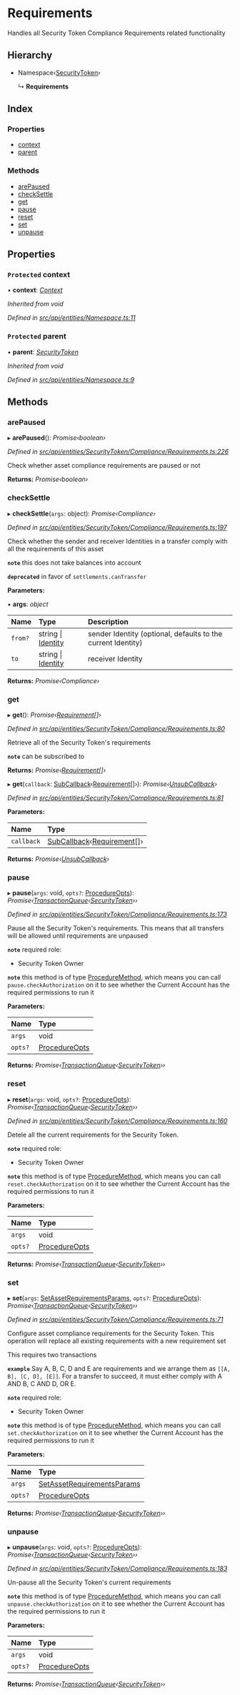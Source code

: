 # Requirements

Handles all Security Token Compliance Requirements related functionality

## Hierarchy

* Namespace‹[SecurityToken](securitytoken.md)›

  ↳ **Requirements**

## Index

### Properties

* [context](requirements.md#protected-context)
* [parent](requirements.md#protected-parent)

### Methods

* [arePaused](requirements.md#arepaused)
* [checkSettle](requirements.md#checksettle)
* [get](requirements.md#get)
* [pause](requirements.md#pause)
* [reset](requirements.md#reset)
* [set](requirements.md#set)
* [unpause](requirements.md#unpause)

## Properties

### `Protected` context

• **context**: [_Context_](context.md)

_Inherited from void_

_Defined in_ [_src/api/entities/Namespace.ts:11_](https://github.com/PolymathNetwork/polymesh-sdk/blob/bf2b7a12/src/api/entities/Namespace.ts#L11)

### `Protected` parent

• **parent**: [_SecurityToken_](securitytoken.md)

_Inherited from void_

_Defined in_ [_src/api/entities/Namespace.ts:9_](https://github.com/PolymathNetwork/polymesh-sdk/blob/bf2b7a12/src/api/entities/Namespace.ts#L9)

## Methods

### arePaused

▸ **arePaused**\(\): _Promise‹boolean›_

_Defined in_ [_src/api/entities/SecurityToken/Compliance/Requirements.ts:226_](https://github.com/PolymathNetwork/polymesh-sdk/blob/bf2b7a12/src/api/entities/SecurityToken/Compliance/Requirements.ts#L226)

Check whether asset compliance requirements are paused or not

**Returns:** _Promise‹boolean›_

### checkSettle

▸ **checkSettle**\(`args`: object\): _Promise‹Compliance›_

_Defined in_ [_src/api/entities/SecurityToken/Compliance/Requirements.ts:197_](https://github.com/PolymathNetwork/polymesh-sdk/blob/bf2b7a12/src/api/entities/SecurityToken/Compliance/Requirements.ts#L197)

Check whether the sender and receiver Identities in a transfer comply with all the requirements of this asset

**`note`** this does not take balances into account

**`deprecated`** in favor of `settlements.canTransfer`

**Parameters:**

▪ **args**: _object_

| Name | Type | Description |
| :--- | :--- | :--- |
| `from?` | string \| [Identity](identity.md) | sender Identity \(optional, defaults to the current Identity\) |
| `to` | string \| [Identity](identity.md) | receiver Identity |

**Returns:** _Promise‹Compliance›_

### get

▸ **get**\(\): _Promise‹_[_Requirement_](../interfaces/requirement.md)_\[\]›_

_Defined in_ [_src/api/entities/SecurityToken/Compliance/Requirements.ts:80_](https://github.com/PolymathNetwork/polymesh-sdk/blob/bf2b7a12/src/api/entities/SecurityToken/Compliance/Requirements.ts#L80)

Retrieve all of the Security Token's requirements

**`note`** can be subscribed to

**Returns:** _Promise‹_[_Requirement_](../interfaces/requirement.md)_\[\]›_

▸ **get**\(`callback`: [SubCallback](../globals.md#subcallback)‹[Requirement](../interfaces/requirement.md)\[\]›\): _Promise‹_[_UnsubCallback_](../globals.md#unsubcallback)_›_

_Defined in_ [_src/api/entities/SecurityToken/Compliance/Requirements.ts:81_](https://github.com/PolymathNetwork/polymesh-sdk/blob/bf2b7a12/src/api/entities/SecurityToken/Compliance/Requirements.ts#L81)

**Parameters:**

| Name | Type |
| :--- | :--- |
| `callback` | [SubCallback](../globals.md#subcallback)‹[Requirement](../interfaces/requirement.md)\[\]› |

**Returns:** _Promise‹_[_UnsubCallback_](../globals.md#unsubcallback)_›_

### pause

▸ **pause**\(`args`: void, `opts?`: [ProcedureOpts](../interfaces/procedureopts.md)\): _Promise‹_[_TransactionQueue_](transactionqueue.md)_‹_[_SecurityToken_](securitytoken.md)_››_

_Defined in_ [_src/api/entities/SecurityToken/Compliance/Requirements.ts:173_](https://github.com/PolymathNetwork/polymesh-sdk/blob/bf2b7a12/src/api/entities/SecurityToken/Compliance/Requirements.ts#L173)

Pause all the Security Token's requirements. This means that all transfers will be allowed until requirements are unpaused

**`note`** required role:

* Security Token Owner

**`note`** this method is of type [ProcedureMethod](../interfaces/proceduremethod.md), which means you can call `pause.checkAuthorization` on it to see whether the Current Account has the required permissions to run it

**Parameters:**

| Name | Type |
| :--- | :--- |
| `args` | void |
| `opts?` | [ProcedureOpts](../interfaces/procedureopts.md) |

**Returns:** _Promise‹_[_TransactionQueue_](transactionqueue.md)_‹_[_SecurityToken_](securitytoken.md)_››_

### reset

▸ **reset**\(`args`: void, `opts?`: [ProcedureOpts](../interfaces/procedureopts.md)\): _Promise‹_[_TransactionQueue_](transactionqueue.md)_‹_[_SecurityToken_](securitytoken.md)_››_

_Defined in_ [_src/api/entities/SecurityToken/Compliance/Requirements.ts:160_](https://github.com/PolymathNetwork/polymesh-sdk/blob/bf2b7a12/src/api/entities/SecurityToken/Compliance/Requirements.ts#L160)

Detele all the current requirements for the Security Token.

**`note`** required role:

* Security Token Owner

**`note`** this method is of type [ProcedureMethod](../interfaces/proceduremethod.md), which means you can call `reset.checkAuthorization` on it to see whether the Current Account has the required permissions to run it

**Parameters:**

| Name | Type |
| :--- | :--- |
| `args` | void |
| `opts?` | [ProcedureOpts](../interfaces/procedureopts.md) |

**Returns:** _Promise‹_[_TransactionQueue_](transactionqueue.md)_‹_[_SecurityToken_](securitytoken.md)_››_

### set

▸ **set**\(`args`: [SetAssetRequirementsParams](../interfaces/setassetrequirementsparams.md), `opts?`: [ProcedureOpts](../interfaces/procedureopts.md)\): _Promise‹_[_TransactionQueue_](transactionqueue.md)_‹_[_SecurityToken_](securitytoken.md)_››_

_Defined in_ [_src/api/entities/SecurityToken/Compliance/Requirements.ts:71_](https://github.com/PolymathNetwork/polymesh-sdk/blob/bf2b7a12/src/api/entities/SecurityToken/Compliance/Requirements.ts#L71)

Configure asset compliance requirements for the Security Token. This operation will replace all existing requirements with a new requirement set

This requires two transactions

**`example`** Say A, B, C, D and E are requirements and we arrange them as `[[A, B], [C, D], [E]]`. For a transfer to succeed, it must either comply with A AND B, C AND D, OR E.

**`note`** required role:

* Security Token Owner

**`note`** this method is of type [ProcedureMethod](../interfaces/proceduremethod.md), which means you can call `set.checkAuthorization` on it to see whether the Current Account has the required permissions to run it

**Parameters:**

| Name | Type |
| :--- | :--- |
| `args` | [SetAssetRequirementsParams](../interfaces/setassetrequirementsparams.md) |
| `opts?` | [ProcedureOpts](../interfaces/procedureopts.md) |

**Returns:** _Promise‹_[_TransactionQueue_](transactionqueue.md)_‹_[_SecurityToken_](securitytoken.md)_››_

### unpause

▸ **unpause**\(`args`: void, `opts?`: [ProcedureOpts](../interfaces/procedureopts.md)\): _Promise‹_[_TransactionQueue_](transactionqueue.md)_‹_[_SecurityToken_](securitytoken.md)_››_

_Defined in_ [_src/api/entities/SecurityToken/Compliance/Requirements.ts:183_](https://github.com/PolymathNetwork/polymesh-sdk/blob/bf2b7a12/src/api/entities/SecurityToken/Compliance/Requirements.ts#L183)

Un-pause all the Security Token's current requirements

**`note`** this method is of type [ProcedureMethod](../interfaces/proceduremethod.md), which means you can call `unpause.checkAuthorization` on it to see whether the Current Account has the required permissions to run it

**Parameters:**

| Name | Type |
| :--- | :--- |
| `args` | void |
| `opts?` | [ProcedureOpts](../interfaces/procedureopts.md) |

**Returns:** _Promise‹_[_TransactionQueue_](transactionqueue.md)_‹_[_SecurityToken_](securitytoken.md)_››_

